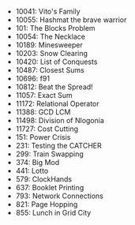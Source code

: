- 10041: Vito's Family
- 10055: Hashmat the brave warrior
- 101: The Blocks Problem
- 10054: The Necklace
- 10189: Minesweeper
- 10203: Snow Clearing
- 10420: List of Conquests
- 10487: Closest Sums
- 10696: f91
- 10812: Beat the Spread!
- 11057: Exact Sum
- 11172: Relational Operator
- 11388: GCD LCM
- 11498: Division of Nlogonia
- 11727: Cost Cutting
- 151: Power Crisis
- 231: Testing the CATCHER
- 299: Train Swapping
- 374: Big Mod
- 441: Lotto
- 579: ClockHands
- 637: Booklet Printing
- 793: Network Connections
- 821: Page Hopping
- 855: Lunch in Grid City
